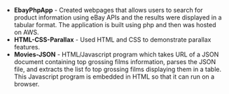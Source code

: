 * **EbayPhpApp** - Created webpages that allows users to search for product information using eBay APIs and the results were displayed in a tabular format.
The application is built using php and then was hosted on AWS.
* **HTML-CSS-Parallax** - Used HTML and CSS to demonstrate parallax features.
* **Movies-JSON** - HTML/Javascript program which takes URL of a JSON document containing top grossing films information, parses the JSON file, and extracts the list fo top grossing films displaying them in a table. This Javascript program is embedded in HTML so that it can run on a browser.
